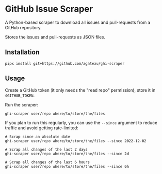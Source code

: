 # GitHub Issue Scraper

A Python-based scraper to download all issues and pull-requests from a GitHub repository.

Stores the issues and pull-requests as JSON files.

## Installation

```
pipx install git+https://github.com/agateau/ghi-scraper
```

## Usage

Create a GitHub token (it only needs the "read repo" permission), store it in `$GITHUB_TOKEN`.

Run the scraper:

```
ghi-scraper user/repo where/to/store/the/files
```

If you plan to run this regularly, you can use the `--since` argument to reduce traffic and avoid getting rate-limited:

```
# Scrap since an absolute date
ghi-scraper user/repo where/to/store/the/files --since 2022-12-02

# Scrap all changes of the last 2 days
ghi-scraper user/repo where/to/store/the/files --since 2d

# Scrap all changes of the last 6 hours
ghi-scraper user/repo where/to/store/the/files --since 6h
```
